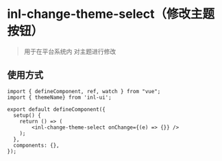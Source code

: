 # inl-change-theme-select（修改主题按钮）
> 用于在平台系统内 对主题进行修改

## 使用方式
``` tsx
import { defineComponent, ref, watch } from "vue";
import { themeName} from 'inl-ui';

export default defineComponent({
  setup() {
    return () => (
        <inl-change-theme-select onChange={(e) => {}} />
    );
  },
  components: {},
});

```


